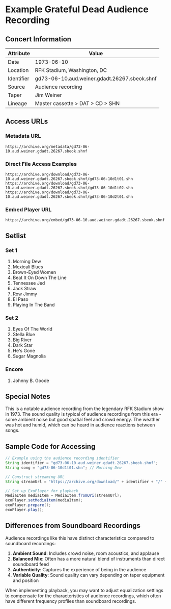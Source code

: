 # Example Grateful Dead Audience Recording

## Concert Information

| Attribute | Value |
|-----------|-------|
| Date | 1973-06-10 |
| Location | RFK Stadium, Washington, DC |
| Identifier | gd73-06-10.aud.weiner.gdadt.26267.sbeok.shnf |
| Source | Audience recording |
| Taper | Jim Weiner |
| Lineage | Master cassette > DAT > CD > SHN |

## Access URLs

### Metadata URL
```
https://archive.org/metadata/gd73-06-10.aud.weiner.gdadt.26267.sbeok.shnf
```

### Direct File Access Examples
```
https://archive.org/download/gd73-06-10.aud.weiner.gdadt.26267.sbeok.shnf/gd73-06-10d1t01.shn
https://archive.org/download/gd73-06-10.aud.weiner.gdadt.26267.sbeok.shnf/gd73-06-10d1t02.shn
https://archive.org/download/gd73-06-10.aud.weiner.gdadt.26267.sbeok.shnf/gd73-06-10d2t01.shn
```

### Embed Player URL
```
https://archive.org/embed/gd73-06-10.aud.weiner.gdadt.26267.sbeok.shnf
```

## Setlist

### Set 1
1. Morning Dew
2. Mexicali Blues
3. Brown-Eyed Women
4. Beat It On Down The Line
5. Tennessee Jed
6. Jack Straw
7. Row Jimmy
8. El Paso
9. Playing In The Band

### Set 2
1. Eyes Of The World
2. Stella Blue
3. Big River
4. Dark Star
5. He's Gone
6. Sugar Magnolia

### Encore
1. Johnny B. Goode

## Special Notes

This is a notable audience recording from the legendary RFK Stadium show in 1973. The sound quality is typical of audience recordings from this era - some ambient noise but good spatial feel and crowd energy. The weather was hot and humid, which can be heard in audience reactions between songs.

## Sample Code for Accessing

```java
// Example using the audience recording identifier
String identifier = "gd73-06-10.aud.weiner.gdadt.26267.sbeok.shnf";
String song = "gd73-06-10d1t01.shn"; // Morning Dew

// Construct streaming URL
String streamUrl = "https://archive.org/download/" + identifier + "/" + song;

// Set up ExoPlayer for playback
MediaItem mediaItem = MediaItem.fromUri(streamUrl);
exoPlayer.setMediaItem(mediaItem);
exoPlayer.prepare();
exoPlayer.play();
```

## Differences from Soundboard Recordings

Audience recordings like this have distinct characteristics compared to soundboard recordings:

1. **Ambient Sound**: Includes crowd noise, room acoustics, and applause
2. **Balanced Mix**: Often has a more natural blend of instruments than direct soundboard feed
3. **Authenticity**: Captures the experience of being in the audience
4. **Variable Quality**: Sound quality can vary depending on taper equipment and position

When implementing playback, you may want to adjust equalization settings to compensate for the characteristics of audience recordings, which often have different frequency profiles than soundboard recordings.
